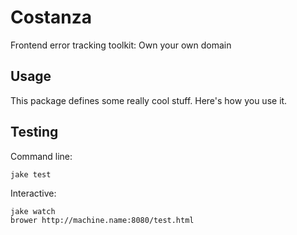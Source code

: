 # Costanza

Frontend error tracking toolkit: Own your own domain

## Usage

This package defines some really cool stuff. Here's how you use it.


## Testing

Command line:

    jake test

Interactive:

    jake watch
    brower http://machine.name:8080/test.html
